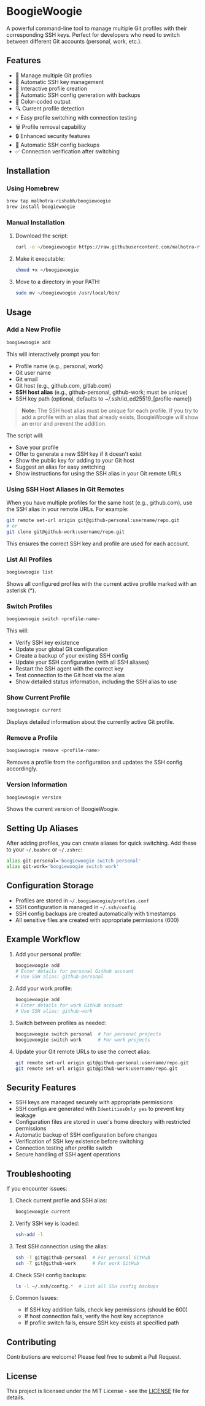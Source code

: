 # BoogieWoogie

A powerful command-line tool to manage multiple Git profiles with their corresponding SSH keys. Perfect for developers who need to switch between different Git accounts (personal, work, etc.).

## Features

- 🔄 Manage multiple Git profiles
- 🔑 Automatic SSH key management
- 🚀 Interactive profile creation
- 📝 Automatic SSH config generation with backups
- 🎨 Color-coded output
- 🔍 Current profile detection
- ⚡ Easy profile switching with connection testing
- 🗑️ Profile removal capability
- 🔒 Enhanced security features
- 💾 Automatic SSH config backups
- ✅ Connection verification after switching

## Installation

### Using Homebrew

```bash
brew tap malhotra-rishabh/boogiewoogie
brew install boogiewoogie
```

### Manual Installation

1. Download the script:
   ```bash
   curl -o ~/boogiewoogie https://raw.githubusercontent.com/malhotra-rishabh/boogiewoogie/main/boogiewoogie
   ```

2. Make it executable:
   ```bash
   chmod +x ~/boogiewoogie
   ```

3. Move to a directory in your PATH:
   ```bash
   sudo mv ~/boogiewoogie /usr/local/bin/
   ```

## Usage

### Add a New Profile

```bash
boogiewoogie add
```

This will interactively prompt you for:
- Profile name (e.g., personal, work)
- Git user name
- Git email
- Git host (e.g., github.com, gitlab.com)
- **SSH host alias** (e.g., github-personal, github-work; must be unique)
- SSH key path (optional, defaults to ~/.ssh/id_ed25519_[profile-name])

> **Note:** The SSH host alias must be unique for each profile. If you try to add a profile with an alias that already exists, BoogieWoogie will show an error and prevent the addition.

The script will:
- Save your profile
- Offer to generate a new SSH key if it doesn't exist
- Show the public key for adding to your Git host
- Suggest an alias for easy switching
- Show instructions for using the SSH alias in your Git remote URLs

### Using SSH Host Aliases in Git Remotes

When you have multiple profiles for the same host (e.g., github.com), use the SSH alias in your remote URLs. For example:

```bash
git remote set-url origin git@github-personal:username/repo.git
# or
git clone git@github-work:username/repo.git
```

This ensures the correct SSH key and profile are used for each account.

### List All Profiles

```bash
boogiewoogie list
```

Shows all configured profiles with the current active profile marked with an asterisk (*).

### Switch Profiles

```bash
boogiewoogie switch <profile-name>
```

This will:
- Verify SSH key existence
- Update your global Git configuration
- Create a backup of your existing SSH config
- Update your SSH configuration (with all SSH aliases)
- Restart the SSH agent with the correct key
- Test connection to the Git host via the alias
- Show detailed status information, including the SSH alias to use

### Show Current Profile

```bash
boogiewoogie current
```

Displays detailed information about the currently active Git profile.

### Remove a Profile

```bash
boogiewoogie remove <profile-name>
```

Removes a profile from the configuration and updates the SSH config accordingly.

### Version Information

```bash
boogiewoogie version
```

Shows the current version of BoogieWoogie.

## Setting Up Aliases

After adding profiles, you can create aliases for quick switching. Add these to your `~/.bashrc` or `~/.zshrc`:

```bash
alias git-personal='boogiewoogie switch personal'
alias git-work='boogiewoogie switch work'
```

## Configuration Storage

- Profiles are stored in `~/.boogiewoogie/profiles.conf`
- SSH configuration is managed in `~/.ssh/config`
- SSH config backups are created automatically with timestamps
- All sensitive files are created with appropriate permissions (600)

## Example Workflow

1. Add your personal profile:
   ```bash
   boogiewoogie add
   # Enter details for personal GitHub account
   # Use SSH alias: github-personal
   ```

2. Add your work profile:
   ```bash
   boogiewoogie add
   # Enter details for work GitHub account
   # Use SSH alias: github-work
   ```

3. Switch between profiles as needed:
   ```bash
   boogiewoogie switch personal  # For personal projects
   boogiewoogie switch work      # For work projects
   ```

4. Update your Git remote URLs to use the correct alias:
   ```bash
   git remote set-url origin git@github-personal:username/repo.git
   git remote set-url origin git@github-work:username/repo.git
   ```

## Security Features

- SSH keys are managed securely with appropriate permissions
- SSH configs are generated with `IdentitiesOnly yes` to prevent key leakage
- Configuration files are stored in user's home directory with restricted permissions
- Automatic backup of SSH configuration before changes
- Verification of SSH key existence before switching
- Connection testing after profile switch
- Secure handling of SSH agent operations

## Troubleshooting

If you encounter issues:

1. Check current profile and SSH alias:
   ```bash
   boogiewoogie current
   ```

2. Verify SSH key is loaded:
   ```bash
   ssh-add -l
   ```

3. Test SSH connection using the alias:
   ```bash
   ssh -T git@github-personal  # For personal GitHub
   ssh -T git@github-work      # For work GitHub
   ```

4. Check SSH config backups:
   ```bash
   ls -l ~/.ssh/config.*  # List all SSH config backups
   ```

5. Common Issues:
   - If SSH key addition fails, check key permissions (should be 600)
   - If host connection fails, verify the host key acceptance
   - If profile switch fails, ensure SSH key exists at specified path

## Contributing

Contributions are welcome! Please feel free to submit a Pull Request.

## License

This project is licensed under the MIT License - see the [LICENSE](LICENSE) file for details.
